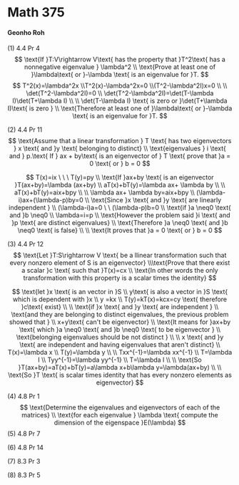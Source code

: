 # Math 375

#### Geonho Roh

(1) 4.4 Pr 4 
$$
\text{If }T:V\rightarrow V\text{ has the property that }T^2\text{ has a nonnegative eigenvalue } \lambda^2
\\ \text{Prove at least one of }\lambda\text{ or }-\lambda \text{ is an eigenvalue for }T.
$$
$$
T^2(x)=\lambda^2x
\\T^2(x)-\lambda^2x=0
\\(T^2-\lambda^2I)x=0
\\ 
\\ \det(T^2-\lambda^2I)=0
\\ \det(T^2-\lambda^2I)=\det(T-\lambda I)\det(T+\lambda I)
\\
\\ \det(T-\lambda I) \text{ is zero or }\det(T+\lambda I)\text{ is zero }
\\ \text{Therefore at least one of }\lambda\text{ or }-\lambda \text{ is an eigenvalue for }T.
$$

(2) 4.4 Pr 11  
$$
\text{Assume that a linear transformation } T \text{ has two eigenvectors } x \text{ and }y \text{ belonging to distinct}
\\ \text{eigenvalues } i \text{ and } p.\text{ If } ax + by\text{ is an eigenvector of } T \text{ prove that }a = 0 \text{ or } b = 0
$$

$$
T(x)=ix \ \ \ T(y)=py
\\ \text{If }ax+by \text{ is an eigenvector }T(ax+by)=\lambda (ax+by)
\\ aT(x)+bT(y)=\lambda ax+ \lambda by
\\
\\ aT(x)+bT(y)=aix+bpy
\\
\\ \lambda ax+ \lambda by=aix+bpy
\\ (\lambda-i)ax+(\lambda-p)by=0
\\ \text{Since }x \text{ and }y \text{ are linearly independent }
\\ (\lambda-i)a=0 \ \ (\lambda-p)b=0
\\ \text{if }a \neq0 \text{ and }b \neq0
\\ \lambda=i=p
\\ \text{However the problem said }i \text{ and }p \text{ are distinct eigenvalues}
\\ \text{Therefore }a \neq0 \text{ and }b \neq0 \text{ is false}
\\
\\ \text{It proves that }a = 0 \text{ or } b = 0
$$

(3) 4.4 Pr 12 
$$
\text{Let }T:S\rightarrow V \text{ be a llinear transformation such that every nonzero element of S is an eigenvector}
\\\text{Prove that there exist a scalar }c \text{ such that }T(x)=cx
\\ \text{In other words the only transformation with this property is a scalar times the identity}
$$

$$
\text{let }x \text{ is an vector in }S
\\ y\text{ is also a vector in }S \text{ which is dependent with }x
\\ y =kx
\\ T(y)=kT(x)=kcx=cy \text{ therefore }c\text{ exist}
\\
\\ \text{if }x \text{ and }y \text{ are independent }
\\ \text{and they are belonging to distinct eigenvalues, the previous problem showed that }
\\  x+y\text{ can't be eigenvector}
\\ \text{It means for }ax+by \text{ which }a \neq0 \text{ and }b \neq0 \text{ to be eigenvector }
\\ \text{belonging eigenvalues should be not distinct }
\\
\\ x \text{ and }y \text{ are independent and having eigenvalues that aren't distinct}
\\ T(x)=\lambda x
\\ T(y)=\lambda y
\\
\\ Txx^{-1}=\lambda xx^{-1}
\\ T=\lambda I
\\ Tyy^{-1}=\lambda yy^{-1}
\\ T=\lambda I
\\
\\ \text{So }T(ax+by)=aT(x)+bT(y)=a\lambda x+b\lambda y=\lambda(ax+by)
\\
\\ \text{So }T \text{ is scalar times identity that has every nonzero elements as eigenvector}
$$

(4) 4.8 Pr 1 
$$
\text{Determine the eigenvalues and eigenvectors of each of the matrices}
\\ \text{for each eigenvalue } \lambda \text{ compute the dimension of the eigenspace }E(\lambda)
$$
(5) 4.8 Pr 7 

(6) 4.8 Pr 14 

(7) 8.3 Pr 3 

(8) 8.3 Pr 5
